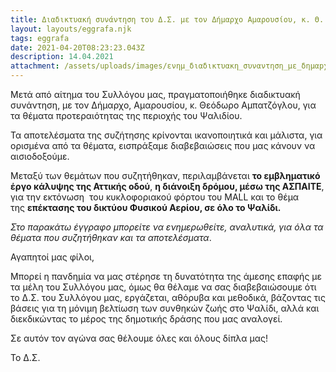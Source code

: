 ```yaml
---
title: Διαδικτυακή συνάντηση του Δ.Σ. με τον Δήμαρχο Αμαρουσίου, κ. Θ. Αμπατζόγλου
layout: layouts/eggrafa.njk
tags: eggrafa
date: 2021-04-20T08:23:23.043Z
description: 14.04.2021
attachment: /assets/uploads/images/ενημ_διαδικτυακη_συναντηση_με_δημαpχο_140421.pdf
---
```

<!--StartFragment-->

Μετά από αίτημα του Συλλόγου μας, πραγματοποιήθηκε διαδικτυακή συνάντηση, με τον Δήμαρχο, Αμαρουσίου, κ. Θεόδωρο Αμπατζόγλου, για τα θέματα προτεραιότητας της περιοχής του Ψαλιδίου. 

Τα αποτελέσματα της συζήτησης κρίνονται ικανοποιητικά και μάλιστα, για ορισμένα από τα θέματα, εισπράξαμε διαβεβαιώσεις που μας κάνουν να αισιοδοξούμε.

Μεταξύ των θεμάτων που συζητήθηκαν, περιλαμβάνεται **το εμβληματικό έργο κάλυψης της Αττικής οδού**, **η διάνοιξη δρόμου, μέσω της ΑΣΠΑΙΤΕ**, για την εκτόνωση  του κυκλοφοριακού φόρτου του MALL και το θέμα της **επέκτασης του δικτύου Φυσικού Αερίου, σε όλο το Ψαλίδι.**

*Στο παρακάτω έγγραφο μπορείτε να ενημερωθείτε, αναλυτικά, για όλα τα θέματα που συζητήθηκαν και τα αποτελέσματα*.

Αγαπητοί μας φίλοι,

Μπορεί η πανδημία να μας στέρησε τη δυνατότητα της άμεσης επαφής με τα μέλη του Συλλόγου μας, όμως θα θέλαμε να σας διαβεβαιώσουμε ότι το Δ.Σ. του Συλλόγου μας, εργάζεται, αθόρυβα και μεθοδικά, βάζοντας τις βάσεις για τη μόνιμη βελτίωση των συνθηκών ζωής στο Ψαλίδι, αλλά και διεκδικώντας το μέρος της δημοτικής δράσης που μας αναλογεί. 

Σε αυτόν τον αγώνα σας θέλουμε όλες και όλους δίπλα μας!

Το Δ.Σ. 

<!--EndFragment-->
